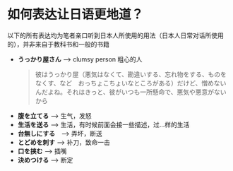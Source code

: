 # 如何表达让日语更地道？

以下的所有表达均为笔者亲口听到日本人所使用的用法（日本人日常对话所使用的），并非来自于教科书和一般的书籍

- **うっかり屋さん** --> clumsy person 粗心的人
  > 彼はうっかり屋（悪気はなくて、勘違いする、忘れ物をする、ものをなくす、など　おっちょこちょいなところがある）だけど、憎めないんだよね。それはきっと、彼がいつも一所懸命で、悪気や悪意がないから
- **腹を立てる** --> 生气，发怒
- **生活を送る** --> 生活，有时候前面会接一些描述，过...样的生活
- **台無しにする**　--> 弄坏，断送
- **とどめを刺す** --> 补刀，致命一击
- **口を挟む** --> 插嘴
- **決めつける** --> 断定

